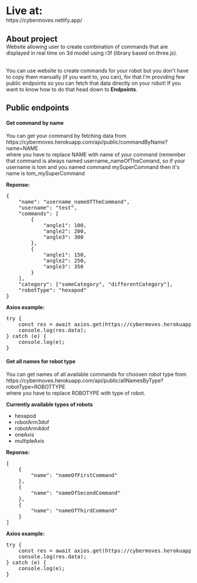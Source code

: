 <h1 style="margin-bottom:0">Live at:</h1>
https://cybermoves.netlify.app/ </br>

<h2 style="margin-bottom:0">About project</h2>
Website allowing user to create combination of commands that are displayed in real time on 3d model using r3f (library based on three.js). 
<br/><br/>
<p>You can use website to create commands for your robot but you don't have to copy them manually (if you want to, you can), for that I'm providing few public endpoints so you can fetch that data directly on your robot! If you want to know how to do that head down to <b>Endpoints</b>.</p>
<h2 style="margin-bottom:0">Public endpoints</h2>

<h4>Get command by name</h4>

<p>You can get your command by fetching data from <br>
<a>https://cybermoves.herokuapp.com/api/public/commandByName?name=NAME</a> <br>
where you have to replace NAME with name of your command (remember that command is always named username_nameOfTheComand, so if your username is tom and you named command mySuperCommand then it's name is tom_mySuperCommand</p>

<b>Reponse:</b>

<pre>
{
    "name": "username_nameOfTheCommand",
    "username": "test",
    "commands": [
        {
            "angle1": 100,
            "angle2": 200,
            "angle3": 300
        },
        {
            "angle1": 150,
            "angle2": 250,
            "angle3": 350
        }
    ],
    "category": ["someCategory", "differentCategory"],
    "robotType": "hexapod"
}
</pre>

<b>Axios example:</b>

<pre>
try {
    const res = await axios.get(https://cybermoves.herokuapp.com/api/public/commandByName?name=testName);
    console.log(res.data);
} catch (e) {
    console.log(e);
}
</pre>
<h4>Get all names for robot type</h4>

<p>You can get names of all available commands for choosen robot type from<br>
<a>https://cybermoves.herokuapp.com/api/public/allNamesByType?robotType=ROBOTTYPE</a> <br>
where you have to replace ROBOTYPE with type of robot.</p>

<b>Currently available types of robots</b>

<ul>
<li>hexapod</li>
<li>robotArm3dof</li>
<li>robotArm4dof</li>
<li>oneAxis</li>
<li>multipleAxis</li>
</ul>

<b>Reponse:</b>

<pre>
[
    {
        "name": "nameOfFirstCommand"
    },
    {
        "name": "nameOfSecondCommand"
    },
    {
        "name": "nameOfThirdCommand"
    }
]
</pre>

<b>Axios example:</b>

<pre>
try {
    const res = await axios.get(https://cybermoves.herokuapp.com/api/public/allNamesByType?robotType=hexapod);
    console.log(res.data);
} catch (e) {
    console.log(e);
}
</pre>
